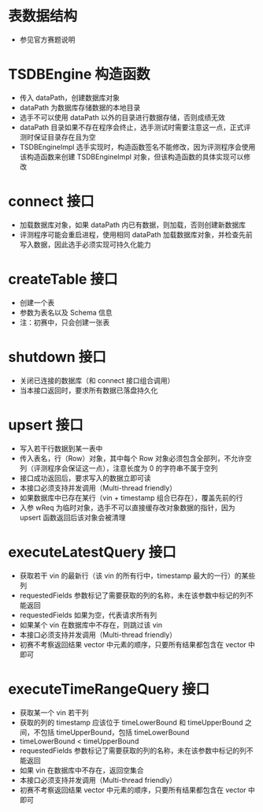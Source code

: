 # 表数据结构
+ 参见官方赛题说明
  

# TSDBEngine 构造函数
+ 传入 dataPath，创建数据库对象
+ dataPath 为数据库存储数据的本地目录
+ 选手不可以使用 dataPath 以外的目录进行数据存储，否则成绩无效
+ dataPath 目录如果不存在程序会终止，选手测试时需要注意这一点，正式评测时保证目录存在且为空
+ TSDBEngineImpl 选手实现时，构造函数签名不能修改，因为评测程序会使用该构造函数来创建 TSDBEngineImpl 对象，但该构造函数的具体实现可以修改
  

# connect 接口
+ 加载数据库对象，如果 dataPath 内已有数据，则加载，否则创建新数据库
+ 评测程序可能会重启进程，使用相同 dataPath 加载数据库对象，并检查先前写入数据，因此选手必须实现可持久化能力
  

# createTable 接口
+ 创建一个表
+ 参数为表名以及 Schema 信息
+ 注：初赛中，只会创建一张表
  

# shutdown 接口
+ 关闭已连接的数据库（和 connect 接口组合调用）
+ 当本接口返回时，要求所有数据已落盘持久化
  

# upsert 接口
+ 写入若干行数据到某一表中
+ 传入表名，行（Row）对象，其中每个 Row 对象必须包含全部列，不允许空列（评测程序会保证这一点），注意长度为 0 的字符串不属于空列
+ 接口成功返回后，要求写入的数据立即可读
+ 本接口必须支持并发调用（Multi-thread friendly）
+ 如果数据库中已存在某行（vin + timestamp 组合已存在），覆盖先前的行
+ 入参 wReq 为临时对象，选手不可以直接缓存改对象数据的指针，因为 upsert 函数返回后该对象会被清理
  

# executeLatestQuery 接口
+ 获取若干 vin 的最新行（该 vin 的所有行中，timestamp 最大的一行）的某些列
+ requestedFields 参数标记了需要获取的列的名称，未在该参数中标记的列不能返回
+ requestedFields 如果为空，代表请求所有列
+ 如果某个 vin 在数据库中不存在，则跳过该 vin
+ 本接口必须支持并发调用（Multi-thread friendly）
+ 初赛不考察返回结果 vector 中元素的顺序，只要所有结果都包含在 vector 中即可
  

# executeTimeRangeQuery 接口
+ 获取某一个 vin 若干列
+ 获取的列的 timestamp 应该位于 timeLowerBound 和 timeUpperBound 之间，不包括 timeUpperBound，包括 timeLowerBound
+ timeLowerBound < timeUpperBound
+ requestedFields 参数标记了需要获取的列的名称，未在该参数中标记的列不能返回
+ 如果 vin 在数据库中不存在，返回空集合
+ 本接口必须支持并发调用（Multi-thread friendly）
+ 初赛不考察返回结果 vector 中元素的顺序，只要所有结果都包含在 vector 中即可
  
